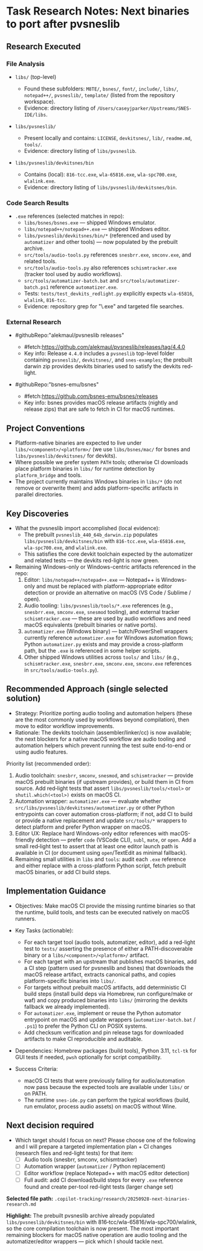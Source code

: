 <!-- markdownlint-disable-file -->
# Task Research Notes: Next binaries to port after pvsneslib

## Research Executed

### File Analysis
- `libs/` (top-level)
  - Found these subfolders: `M8TE/`, `bsnes/`, `font/`, `include/`, `libs/`, `notepad++/`, `pvsneslib/`, `template/` (listed from the repository workspace).
  - Evidence: directory listing of `/Users/caseyjparker/Upstreams/SNES-IDE/libs`.

- `libs/pvsneslib/`
  - Present locally and contains: `LICENSE`, `devkitsnes/`, `lib/`, `readme.md`, `tools/`.
  - Evidence: directory listing of `libs/pvsneslib`.

- `libs/pvsneslib/devkitsnes/bin`
  - Contains (local): `816-tcc.exe`, `wla-65816.exe`, `wla-spc700.exe`, `wlalink.exe`.
  - Evidence: directory listing of `libs/pvsneslib/devkitsnes/bin`.

### Code Search Results
- `.exe` references (selected matches in repo):
  - `libs/bsnes/bsnes.exe` — shipped Windows emulator.
  - `libs/notepad++/notepad++.exe` — shipped Windows editor.
  - `libs/pvsneslib/devkitsnes/bin/*` (referenced and used by `automatizer` and other tools) — now populated by the prebuilt archive.
  - `src/tools/audio-tools.py` references `snesbrr.exe`, `smconv.exe`, and related tools.
  - `src/tools/audio-tools.py` also references `schismtracker.exe` (tracker tool used by audio workflows).
  - `src/tools/automatizer-batch.bat` and `src/tools/automatizer-batch.ps1` reference `automatizer.exe`.
  - Tests: `tests/test_devkits_redlight.py` explicitly expects `wla-65816`, `wlalink`, `816-tcc`.
  - Evidence: repository grep for "\\.exe" and targeted file searches.

### External Research
- #githubRepo:"alekmaul/pvsneslib releases"
  - #fetch:https://github.com/alekmaul/pvsneslib/releases/tag/4.4.0
  - Key info: Release `4.4.0` includes a `pvsneslib` top-level folder containing `pvsneslib/`, `devkitsnes/`, and `snes-examples`; the prebuilt darwin zip provides devkits binaries used to satisfy the devkits red-light.

- #githubRepo:"bsnes-emu/bsnes"
  - #fetch:https://github.com/bsnes-emu/bsnes/releases
  - Key info: bsnes provides macOS release artifacts (nightly and release zips) that are safe to fetch in CI for macOS runtimes.

## Project Conventions
- Platform-native binaries are expected to live under `libs/<component>/<platform>/` (we use `libs/bsnes/mac/` for bsnes and `libs/pvsneslib/devkitsnes/` for devkits).
- Where possible we prefer system `PATH` tools; otherwise CI downloads place platform binaries in `libs/` for runtime detection by `platform_bridge` and tools.
- The project currently maintains Windows binaries in `libs/*` (do not remove or overwrite them) and adds platform-specific artifacts in parallel directories.

## Key Discoveries
- What the pvsneslib import accomplished (local evidence):
  - The prebuilt `pvsneslib_440_64b_darwin.zip` populates `libs/pvsneslib/devkitsnes/bin` with `816-tcc.exe`, `wla-65816.exe`, `wla-spc700.exe`, and `wlalink.exe`.
  - This satisfies the core devkit toolchain expected by the automatizer and related tests — the devkits red-light is now green.
- Remaining Windows-only or Windows-centric artifacts referenced in the repo:
  1. Editor: `libs/notepad++/notepad++.exe` — Notepad++ is Windows-only and must be replaced with platform-appropriate editor detection or provide an alternative on macOS (VS Code / Sublime / open).
  2. Audio tooling: `libs/pvsneslib/tools/*.exe` references (e.g., `snesbrr.exe`, `smconv.exe`, `snesmod` tooling), and external tracker `schismtracker.exe` — these are used by audio workflows and need macOS equivalents (prebuilt binaries or native ports).
  3. `automatizer.exe` (Windows binary) — batch/PowerShell wrappers currently reference `automatizer.exe` for Windows automation flows; Python `automatizer.py` exists and may provide a cross-platform path, but the `.exe` is referenced in some helper scripts.
  4. Other shipped Windows utilities across `tools/` and `libs/` (e.g., `schismtracker.exe`, `snesbrr.exe`, `smconv.exe`, `smconv.exe` references in `src/tools/audio-tools.py`).

## Recommended Approach (single selected solution)
- Strategy: Prioritize porting audio tooling and automation helpers (these are the most commonly used by workflows beyond compilation), then move to editor workflow improvements.
- Rationale: The devkits toolchain (assembler/linker/cc) is now available; the next blockers for a native macOS workflow are audio tooling and automation helpers which prevent running the test suite end-to-end or using audio features.

Priority list (recommended order):
1. Audio toolchain: `snesbrr`, `smconv`, `snesmod`, and `schismtracker` — provide macOS prebuilt binaries (if upstream provides), or build them in CI from source. Add red‑light tests that assert `libs/pvsneslib/tools/<tool>` or `shutil.which(<tool>)` exists on macOS CI.
2. Automation wrapper: `automatizer.exe` — evaluate whether `src/libs/pvsneslib/devkitsnes/automatizer.py` or other Python entrypoints can cover automation cross-platform; if not, add CI to build or provide a native replacement and update `src/tools/*` wrappers to detect platform and prefer Python wrapper on macOS.
3. Editor UX: Replace hard Windows-only editor references with macOS-friendly detection — prefer `code` (VSCode CLI), `subl`, `mate`, or `open`. Add a small red‑light test to assert that at least one editor launch path is available in CI (or document using `open`/TextEdit as minimal fallback).
4. Remaining small utilities in `libs` and `tools`: audit each `.exe` reference and either replace with a cross-platform Python script, fetch prebuilt macOS binaries, or add CI build steps.

## Implementation Guidance
- Objectives: Make macOS CI provide the missing runtime binaries so that the runtime, build tools, and tests can be executed natively on macOS runners.
- Key Tasks (actionable):
  - For each target tool (audio tools, automatizer, editor), add a red-light test to `tests/` asserting the presence of either a PATH-discoverable binary or a `libs/<component>/<platform>/` artifact.
  - For each target with an upstream that publishes macOS binaries, add a CI step (pattern used for pvsneslib and bsnes) that downloads the macOS release artifact, extracts canonical paths, and copies platform-specific binaries into `libs/`.
  - For targets without prebuilt macOS artifacts, add deterministic CI build steps (install build deps via Homebrew, run configure/make or waf) and copy produced binaries into `libs/` (mirroring the devkits fallback we already implemented).
  - For `automatizer.exe`, implement or reuse the Python automator entrypoint on macOS and update wrappers (`automatizer-batch.bat` / `.ps1`) to prefer the Python CLI on POSIX systems.
  - Add checksum verification and pin release tags for downloaded artifacts to make CI reproducible and auditable.

- Dependencies: Homebrew packages (build tools), Python 3.11, `tcl-tk` for GUI tests if needed, `pwsh` optionally for script compatibility.

- Success Criteria:
  - macOS CI tests that were previously failing for audio/automation now pass because the expected tools are available under `libs/` or on PATH.
  - The runtime `snes-ide.py` can perform the typical workflows (build, run emulator, process audio assets) on macOS without Wine.

## Next decision required
- Which target should I focus on next? Please choose one of the following and I will prepare a targeted implementation plan + CI changes (research files and red-light tests) for that item:
  - [ ] Audio tools (snesbrr, smconv, schismtracker)
  - [ ] Automation wrapper (`automatizer` / Python replacement)
  - [ ] Editor workflow (replace Notepad++ with macOS editor detection)
  - [ ] Full audit: add CI download/build steps for every `.exe` reference found and create per-tool red-light tests (larger change set)

**Selected file path:** `.copilot-tracking/research/20250928-next-binaries-research.md`

**Highlight:** The prebuilt pvsneslib archive already populated `libs/pvsneslib/devkitsnes/bin` with 816‑tcc/wla-65816/wla-spc700/wlalink, so the core compilation toolchain is now present. The most important remaining blockers for macOS native operation are audio tooling and the automatizer/editor wrappers — pick which I should tackle next.
